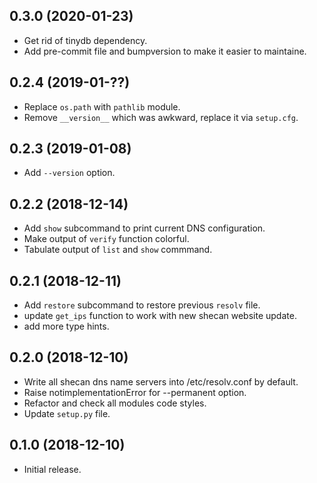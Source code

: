 ## 0.3.0 (2020-01-23)

- Get rid of tinydb dependency.
- Add pre-commit file and bumpversion to make it easier to maintaine.

## 0.2.4 (2019-01-??)

- Replace `os.path` with `pathlib` module.
- Remove `__version__` which was awkward, replace it via `setup.cfg`.

## 0.2.3 (2019-01-08)

- Add `--version` option.

## 0.2.2 (2018-12-14)

- Add `show` subcommand to print current DNS configuration.
- Make output of `verify` function colorful.
- Tabulate output of `list` and `show` commmand.

## 0.2.1 (2018-12-11)

- Add `restore` subcommand to restore previous `resolv` file.
- update `get_ips` function to work with new shecan website update.
- add more type hints.

## 0.2.0 (2018-12-10)

- Write all shecan dns name servers into /etc/resolv.conf by default.
- Raise notimplementationError for --permanent option.
- Refactor and check all modules code styles.
- Update `setup.py` file.

## 0.1.0 (2018-12-10)

- Initial release.
